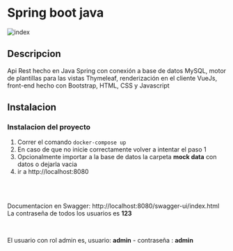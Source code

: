 # Spring boot java

![index](https://user-images.githubusercontent.com/52612929/115919845-c20dfb80-a44f-11eb-959f-9270ba1cdff4.png)
<br>
## Descripcion
Api Rest hecho en Java Spring con conexión a base de datos MySQL, motor de plantillas para las vistas Thymeleaf, renderización en el cliente VueJs, front-end hecho con Bootstrap, HTML, CSS y Javascript

## Instalacion

### Instalacion del proyecto
1. Correr el comando ```docker-compose up```
2. En caso de que no inicie correctamente volver a intentar el paso 1
3. Opcionalmente importar a la base de datos la carpeta **mock data** con datos o dejarla vacia
4. ir a http://localhost:8080
<br>
<br>

Documentacion en Swagger: http://localhost:8080/swagger-ui/index.html
<br>
La contraseña de todos los usuarios es **123**

<br>

El usuario con rol admin es, usuario: **admin** - contraseña : **admin**

